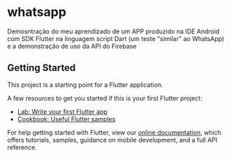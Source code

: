 # whatsapp

Demosntração do meu aprendizado de um APP produzido na IDE Android com SDK Flutter na linguagem script Dart (um teste "similar" ao WhatsApp) e a demonstração de uso da API do Firebase

## Getting Started

This project is a starting point for a Flutter application.

A few resources to get you started if this is your first Flutter project:

- [Lab: Write your first Flutter app](https://flutter.dev/docs/get-started/codelab)
- [Cookbook: Useful Flutter samples](https://flutter.dev/docs/cookbook)

For help getting started with Flutter, view our
[online documentation](https://flutter.dev/docs), which offers tutorials,
samples, guidance on mobile development, and a full API reference.
